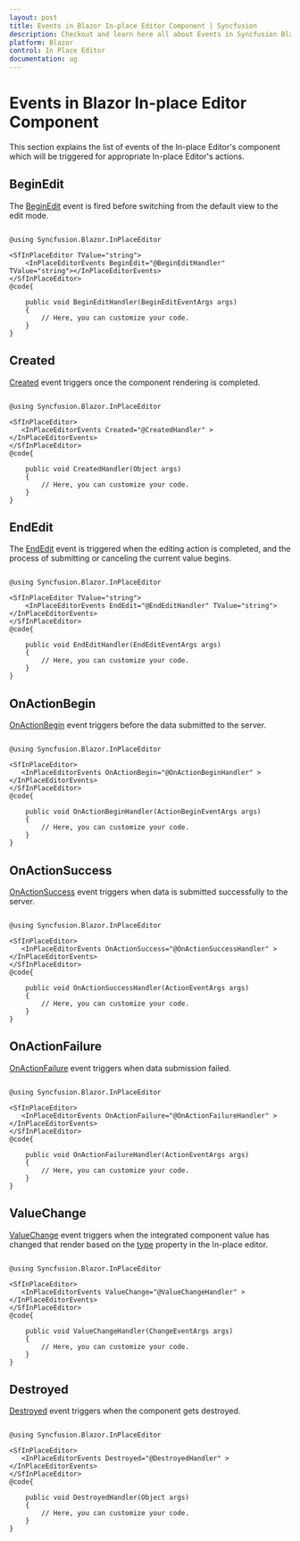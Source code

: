 ```yaml
---
layout: post
title: Events in Blazor In-place Editor Component | Syncfusion
description: Checkout and learn here all about Events in Syncfusion Blazor In-place Editor component and much more.
platform: Blazor
control: In Place Editor 
documentation: ug
---
```


# Events in Blazor In-place Editor Component

This section explains the list of events of the In-place Editor's component which will be triggered for appropriate In-place Editor's actions.

## BeginEdit

The [BeginEdit](https://help.syncfusion.com/cr/blazor/Syncfusion.Blazor.InPlaceEditor.InPlaceEditorEvents-1.html#Syncfusion_Blazor_InPlaceEditor_InPlaceEditorEvents_1_BeginEdit) event is fired before switching from the default view to the edit mode.


```cshtml

@using Syncfusion.Blazor.InPlaceEditor

<SfInPlaceEditor TValue="string">
    <InPlaceEditorEvents BeginEdit="@BeginEditHandler" TValue="string"></InPlaceEditorEvents>
</SfInPlaceEditor>
@code{

    public void BeginEditHandler(BeginEditEventArgs args)
    {
        // Here, you can customize your code.
    }
}

```

## Created

[Created](https://help.syncfusion.com/cr/blazor/Syncfusion.Blazor.InPlaceEditor.InPlaceEditorEvents-1.html#Syncfusion_Blazor_InPlaceEditor_InPlaceEditorEvents_1_Created) event triggers once the component rendering is completed.

```cshtml

@using Syncfusion.Blazor.InPlaceEditor

<SfInPlaceEditor>
   <InPlaceEditorEvents Created="@CreatedHandler" ></InPlaceEditorEvents>
</SfInPlaceEditor>
@code{

    public void CreatedHandler(Object args)
    {
        // Here, you can customize your code.
    }
}

```

## EndEdit

The [EndEdit](https://help.syncfusion.com/cr/blazor/Syncfusion.Blazor.InPlaceEditor.InPlaceEditorEvents-1.html#Syncfusion_Blazor_InPlaceEditor_InPlaceEditorEvents_1_EndEdit) event is triggered when the editing action is completed, and the process of submitting or canceling the current value begins.

```cshtml

@using Syncfusion.Blazor.InPlaceEditor

<SfInPlaceEditor TValue="string">
    <InPlaceEditorEvents EndEdit="@EndEditHandler" TValue="string"></InPlaceEditorEvents>
</SfInPlaceEditor>
@code{

    public void EndEditHandler(EndEditEventArgs args)
    {
        // Here, you can customize your code.
    }
}

```


## OnActionBegin

[OnActionBegin](https://help.syncfusion.com/cr/blazor/Syncfusion.Blazor.InPlaceEditor.InPlaceEditorEvents-1.html#Syncfusion_Blazor_InPlaceEditor_InPlaceEditorEvents_1_OnActionBegin) event triggers before the data submitted to the server.

```cshtml

@using Syncfusion.Blazor.InPlaceEditor

<SfInPlaceEditor>
   <InPlaceEditorEvents OnActionBegin="@OnActionBeginHandler" ></InPlaceEditorEvents>
</SfInPlaceEditor>
@code{

    public void OnActionBeginHandler(ActionBeginEventArgs args)
    {
        // Here, you can customize your code.
    }
}

```

## OnActionSuccess

[OnActionSuccess](https://help.syncfusion.com/cr/blazor/Syncfusion.Blazor.InPlaceEditor.InPlaceEditorEvents-1.html#Syncfusion_Blazor_InPlaceEditor_InPlaceEditorEvents_1_OnActionSuccess) event triggers when data is submitted successfully to the server.

```cshtml

@using Syncfusion.Blazor.InPlaceEditor

<SfInPlaceEditor>
   <InPlaceEditorEvents OnActionSuccess="@OnActionSuccessHandler" ></InPlaceEditorEvents>
</SfInPlaceEditor>
@code{

    public void OnActionSuccessHandler(ActionEventArgs args)
    {
        // Here, you can customize your code.
    }
}

```

## OnActionFailure

[OnActionFailure](https://help.syncfusion.com/cr/blazor/Syncfusion.Blazor.InPlaceEditor.InPlaceEditorEvents-1.html#Syncfusion_Blazor_InPlaceEditor_InPlaceEditorEvents_1_OnActionFailure) event triggers when data submission failed.

```cshtml

@using Syncfusion.Blazor.InPlaceEditor

<SfInPlaceEditor>
   <InPlaceEditorEvents OnActionFailure="@OnActionFailureHandler" ></InPlaceEditorEvents>
</SfInPlaceEditor>
@code{

    public void OnActionFailureHandler(ActionEventArgs args)
    {
        // Here, you can customize your code.
    }
}

```

## ValueChange

[ValueChange](https://help.syncfusion.com/cr/blazor/Syncfusion.Blazor.InPlaceEditor.InPlaceEditorEvents-1.html#Syncfusion_Blazor_InPlaceEditor_InPlaceEditorEvents_1_ValueChange) event triggers when the integrated component value has changed that render based on the [type](https://help.syncfusion.com/cr/blazor/Syncfusion.Blazor.InPlaceEditor.SfInPlaceEditor-1.html#Syncfusion_Blazor_InPlaceEditor_SfInPlaceEditor_1_Type) property in the In-place editor.

```cshtml

@using Syncfusion.Blazor.InPlaceEditor

<SfInPlaceEditor>
   <InPlaceEditorEvents ValueChange="@ValueChangeHandler" ></InPlaceEditorEvents>
</SfInPlaceEditor>
@code{

    public void ValueChangeHandler(ChangeEventArgs args)
    {
        // Here, you can customize your code.
    }
}

```

## Destroyed

[Destroyed](https://help.syncfusion.com/cr/blazor/Syncfusion.Blazor.InPlaceEditor.InPlaceEditorEvents-1.html#Syncfusion_Blazor_InPlaceEditor_InPlaceEditorEvents_1_Destroyed) event  triggers when the component gets destroyed.

```cshtml

@using Syncfusion.Blazor.InPlaceEditor

<SfInPlaceEditor>
   <InPlaceEditorEvents Destroyed="@DestroyedHandler" ></InPlaceEditorEvents>
</SfInPlaceEditor>
@code{

    public void DestroyedHandler(Object args)
    {
        // Here, you can customize your code.
    }
}

```

